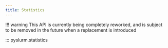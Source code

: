 ```yaml
---
title: Statistics
---
```


!!! warning
    This API is currently being completely reworked, and is subject to be
    removed in the future when a replacement is introduced

::: pyslurm.statistics
